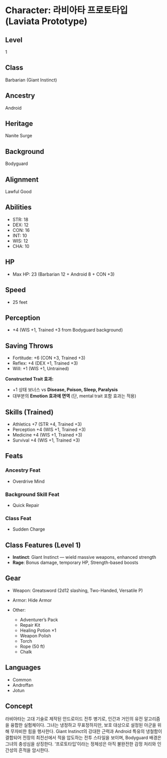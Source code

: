 # Character: 라비아타 프로토타입 (Laviata Prototype)

## Level

1

## Class

Barbarian (Giant Instinct)

## Ancestry

Android

## Heritage

Nanite Surge

## Background

Bodyguard

## Alignment

Lawful Good

## Abilities

* STR: 18
* DEX: 12
* CON: 16
* INT: 10
* WIS: 12
* CHA: 10

## HP

* Max HP: 23 (Barbarian 12 + Android 8 + CON +3)

## Speed

* 25 feet

## Perception

* +4 (WIS +1, Trained +3 from Bodyguard background)

## Saving Throws

* Fortitude: +6 (CON +3, Trained +3)
* Reflex: +4 (DEX +1, Trained +3)
* Will: +1 (WIS +1, Untrained)

**Constructed Trait 효과:**

* +1 상태 보너스 vs **Disease, Poison, Sleep, Paralysis**
* 대부분의 **Emotion 효과에 면역** (단, mental trait 포함 효과는 적용)

## Skills (Trained)

* Athletics +7 (STR +4, Trained +3)
* Perception +4 (WIS +1, Trained +3)
* Medicine +4 (WIS +1, Trained +3)
* Survival +4 (WIS +1, Trained +3)

## Feats

### Ancestry Feat

* Overdrive Mind

### Background Skill Feat

* Quick Repair

### Class Feat

* Sudden Charge

## Class Features (Level 1)

* **Instinct**: Giant Instinct — wield massive weapons, enhanced strength
* **Rage**: Bonus damage, temporary HP, Strength-based boosts

## Gear

* Weapon: Greatsword (2d12 slashing, Two-Handed, Versatile P)
* Armor: Hide Armor
* Other:

  * Adventurer’s Pack
  * Repair Kit
  * Healing Potion ×1
  * Weapon Polish
  * Torch
  * Rope (50 ft)
  * Chalk

## Languages

* Common
* Androffan
* Jotun

## Concept

라비아타는 고대 기술로 제작된 안드로이드 전투 병기로, 인간과 거인의 유전 알고리즘을 융합한 실험체이다. 그녀는 냉정하고 무표정하지만, 보호 대상으로 설정된 아군을 위해 무자비한 힘을 행사한다. Giant Instinct의 강대한 근력과 Android 특유의 냉철함이 결합되어 전장의 최전선에서 적을 압도하는 전투 스타일을 보이며, Bodyguard 배경은 그녀의 충성심을 상징한다. ‘프로토타입’이라는 정체성은 아직 불완전한 감정 처리와 인간성의 흔적을 암시한다.
